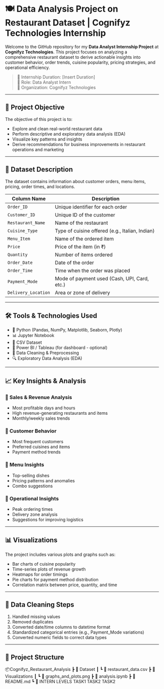 # 🍽️ Data Analysis Project on Restaurant Dataset | Cognifyz Technologies Internship

Welcome to the GitHub repository for my **Data Analyst Internship Project** at **Cognifyz Technologies**. This project focuses on analyzing a comprehensive restaurant dataset to derive actionable insights into customer behavior, order trends, cuisine popularity, pricing strategies, and operational efficiency.

> 📅 Internship Duration: [Insert Duration]  
> 🧠 Role: Data Analyst Intern  
> 🏢 Organization: Cognifyz Technologies

---

## 📌 Project Objective

The objective of this project is to:
- Explore and clean real-world restaurant data
- Perform descriptive and exploratory data analysis (EDA)
- Visualize key patterns and insights
- Derive recommendations for business improvements in restaurant operations and marketing

---

## 📂 Dataset Description

The dataset contains information about customer orders, menu items, pricing, order times, and locations.

| Column Name          | Description                                            |
|----------------------|--------------------------------------------------------|
| `Order_ID`           | Unique identifier for each order                      |
| `Customer_ID`        | Unique ID of the customer                             |
| `Restaurant_Name`    | Name of the restaurant                                |
| `Cuisine_Type`       | Type of cuisine offered (e.g., Italian, Indian)       |
| `Menu_Item`          | Name of the ordered item                              |
| `Price`              | Price of the item (in ₹)                              |
| `Quantity`           | Number of items ordered                               |
| `Order_Date`         | Date of the order                                     |
| `Order_Time`         | Time when the order was placed                        |
| `Payment_Mode`       | Mode of payment used (Cash, UPI, Card, etc.)          |
| `Delivery_Location`  | Area or zone of delivery                              |

---

## 🛠️ Tools & Technologies Used

- 🐍 Python (Pandas, NumPy, Matplotlib, Seaborn, Plotly)
- 📊 Jupyter Notebook
- 📁 CSV Dataset
- 📌 Power BI / Tableau (for dashboard - optional)
- 🧹 Data Cleaning & Preprocessing
- 🔍 Exploratory Data Analysis (EDA)

---

## 📈 Key Insights & Analysis

### 🔹 Sales & Revenue Analysis
- Most profitable days and hours
- High revenue-generating restaurants and items
- Monthly/weekly sales trends

### 🔹 Customer Behavior
- Most frequent customers
- Preferred cuisines and items
- Payment method trends

### 🔹 Menu Insights
- Top-selling dishes
- Pricing patterns and anomalies
- Combo suggestions

### 🔹 Operational Insights
- Peak ordering times
- Delivery zone analysis
- Suggestions for improving logistics

---

## 📊 Visualizations

The project includes various plots and graphs such as:

- Bar charts of cuisine popularity
- Time-series plots of revenue growth
- Heatmaps for order timings
- Pie charts for payment method distribution
- Correlation matrix between price, quantity, and time

---

## 🧼 Data Cleaning Steps

1. Handled missing values
2. Removed duplicates
3. Converted date/time columns to datetime format
4. Standardized categorical entries (e.g., Payment_Mode variations)
5. Converted numeric fields to correct data types

---

## 📁 Project Structure

📦Cognifyz_Restaurant_Analysis
┣ 📁 Dataset
┃ ┗ 📄 restaurant_data.csv
┣ 📁 Visualizations
┃ ┗ 📄 graphs_and_plots.png
┣ 📄 analysis.ipynb
┣ 📄 README.md
┗ 📄 INTERN LEVELS 
TASK1
TASK2
TASK2
